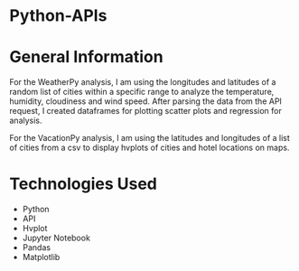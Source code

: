 # Python-APIs

# General Information
For the WeatherPy analysis, I am using the longitudes and latitudes of a random list of cities within a specific range to analyze the temperature, humidity, cloudiness and wind speed. After parsing the data from the API request, I created dataframes for plotting scatter plots and regression for analysis.

For the VacationPy analysis, I am using the latitudes and longitudes of a list of cities from a csv to display hvplots of cities and hotel locations on maps.

# Technologies Used
* Python
* API
* Hvplot
* Jupyter Notebook
* Pandas
* Matplotlib
